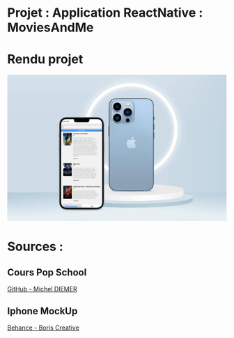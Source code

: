 # Projet : Application ReactNative : MoviesAndMe

# Rendu projet
![Aperçu du projet](/apercu.jpg 'Aperçu')

# Sources : 
## Cours Pop School
[GitHub - Michel DIEMER ](https://github.com/micheldiemer/ReactNative_MoviesAndMe)

## Iphone MockUp
[Behance - Boris Creative ](https://www.behance.net/gallery/127414191/Free-mockup-iPhone-13-Pro-MaxSierra-Blue)
